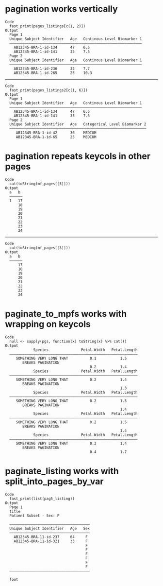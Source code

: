 # pagination works vertically

    Code
      fast_print(pages_listings[c(1, 2)])
    Output
      Page 1 
      Unique Subject Identifier   Age   Continous Level Biomarker 1
      —————————————————————————————————————————————————————————————
        AB12345-BRA-1-id-134      47    6.5                        
        AB12345-BRA-1-id-141      35    7.5                        
      Page 2 
      Unique Subject Identifier   Age   Continous Level Biomarker 1
      —————————————————————————————————————————————————————————————
        AB12345-BRA-1-id-236      32    7.7                        
        AB12345-BRA-1-id-265      25    10.3                       

---

    Code
      fast_print(pages_listings2[c(1, 6)])
    Output
      Page 1 
      Unique Subject Identifier   Age   Continous Level Biomarker 1
      —————————————————————————————————————————————————————————————
        AB12345-BRA-1-id-134      47    6.5                        
        AB12345-BRA-1-id-141      35    7.5                        
      Page 2 
      Unique Subject Identifier   Age   Categorical Level Biomarker 2
      ———————————————————————————————————————————————————————————————
         AB12345-BRA-1-id-42      36    MEDIUM                       
         AB12345-BRA-1-id-65      25    MEDIUM                       

# pagination repeats keycols in other pages

    Code
      cat(toString(mf_pages[[3]]))
    Output
      a   b 
      ——————
      1   17
          18
          19
          20
          21
          22
          23
          24

---

    Code
      cat(toString(mf_pages[[3]]))
    Output
      a   b 
      ——————
          17
          18
          19
          20
          21
          22
          23
          24

# paginate_to_mpfs works with wrapping on keycols

    Code
      null <- sapply(pgs, function(x) toString(x) %>% cat())
    Output
                 Species               Petal.Width   Petal.Length
      ———————————————————————————————————————————————————————————
         SOMETHING VERY LONG THAT          0.1           1.5     
            BREAKS PAGINATION                                    
                                           0.2           1.4     
                 Species               Petal.Width   Petal.Length
      ———————————————————————————————————————————————————————————
         SOMETHING VERY LONG THAT          0.2           1.4     
            BREAKS PAGINATION                                    
                                                         1.3     
                 Species               Petal.Width   Petal.Length
      ———————————————————————————————————————————————————————————
         SOMETHING VERY LONG THAT          0.2           1.5     
            BREAKS PAGINATION                                    
                                                         1.4     
                 Species               Petal.Width   Petal.Length
      ———————————————————————————————————————————————————————————
         SOMETHING VERY LONG THAT          0.2           1.5     
            BREAKS PAGINATION                                    
                                                         1.4     
                 Species               Petal.Width   Petal.Length
      ———————————————————————————————————————————————————————————
         SOMETHING VERY LONG THAT          0.3           1.4     
            BREAKS PAGINATION                                    
                                           0.4           1.7     

# paginate_listing works with split_into_pages_by_var

    Code
      fast_print(list(pag5_listing))
    Output
      Page 1 
      title
      Patient Subset - Sex: F
      
      —————————————————————————————————————
      Unique Subject Identifier   Age   Sex
      —————————————————————————————————————
        AB12345-BRA-11-id-237     64     F 
        AB12345-BRA-11-id-321     33     F 
                                         F 
                                         F 
                                         F 
                                         F 
                                         F 
                                         F 
      —————————————————————————————————————
      
      foot

